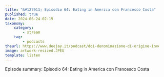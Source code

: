 ```yaml
---
title: "&#127911; Episodio 64: Eating in America con Francesco Costa"
published: true
date: 2024-06-24-02-19
taxonomy:
    category:
        - stream
    tag:
        - podcasts
theurl: https://www.deejay.it/podcast/doi-denominazione-di-origine-inventata/stagione-1-di-doi-denominazione-di-origine-inventata/episodio-64-eating-in-america-con-francesco-costa/
image: artwork-resized.JPEG
template: listen
---
```


Episode summary: Episodio 64: Eating in America con Francesco Costa
